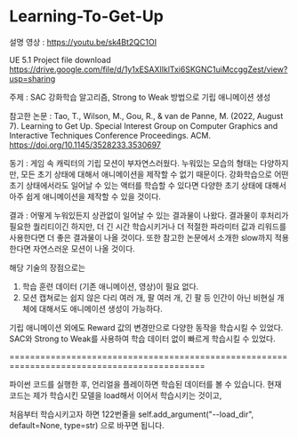 # Learning-To-Get-Up

설명 영상 : https://youtu.be/sk4Bt2QC1OI

UE 5.1 Project file download
https://drive.google.com/file/d/1y1xESAXIlklTxi6SKGNC1uiMccggZest/view?usp=sharing

주제 : SAC 강화학습 알고리즘, Strong to Weak 방법으로 기립 애니메이션 생성

참고한 논문 :
Tao, T., Wilson, M., Gou, R., & van de Panne, M. (2022, August 7). Learning to Get Up. Special Interest Group on Computer Graphics and Interactive Techniques Conference Proceedings. ACM. https://doi.org/10.1145/3528233.3530697

동기 : 게임 속 캐릭터의 기립 모션이 부자연스러웠다. 누워있는 모습의 형태는 다양하지만, 모든 초기 상태에 대해서 애니메이션을 제작할 수 없기 때문이다.
강화학습으로 어떤 초기 상태에서라도 일어날 수 있는 액터를 학습할 수 있다면 다양한 초기 상태에 대해서 아주 쉽게 애니메이션을 제작할 수 있을 것이다.

결과 :
어떻게 누워있든지 상관없이 일어날 수 있는 결과물이 나왔다.
결과물이 후처리가 필요한 퀄리티이긴 하지만, 더 긴 시간 학습시키거나 더 적절한 파라미터 값과 리워드를 사용한다면 더 좋은 결과물이 나올 것이다.
또한 참고한 논문에서 소개한 slow까지 적용한다면 자연스러운 모션이 나올 것이다.

해당 기술의 장점으로는
1. 학습 훈련 데이터 (기존 애니메이션, 영상)이 필요 없다.
2. 모션 캡쳐로는 쉽지 않은 다리 여러 개, 팔 여러 개, 긴 팔 등 인간이 아닌 비현실 개체에 대해서도 애니메이션 생성이 가능하다.

기립 애니메이션 외에도 Reward 값의 변경만으로 다양한 동작을 학습시킬 수 있었다. 
SAC와 Strong to Weak를 사용하여 학습 데이터 없이 빠르게 학습시킬 수 있었다.

============================================================================================

파이썬 코드를 실행한 후, 언리얼을 플레이하면 학습된 데이터를 볼 수 있습니다.
현재 코드는 제가 학습시킨 모델을 load해서 이어서 학습시키는 것이고,

처음부터 학습시키고자 하면 122번줄을 
self.add_argument("--load_dir", default=None, type=str)
으로 바꾸면 됩니다.
